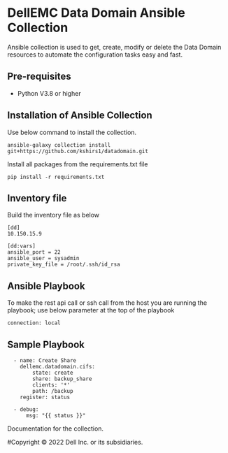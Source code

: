 # DellEMC Data Domain Ansible Collection

Ansible collection is used to get, create, modify or delete the Data Domain resources to automate the configuration tasks easy and fast.

## Pre-requisites

  - Python V3.8 or higher
  
## Installation of Ansible Collection

  Use below command to install the collection.

  `ansible-galaxy collection install git+https://github.com/kshirs1/datadomain.git`

  Install all packages from the requirements.txt file
  
  `pip install -r requirements.txt`

## Inventory file

  Build the inventory file as below
  ```
  [dd]
  10.150.15.9

  [dd:vars]
  ansible_port = 22
  ansible_user = sysadmin
  private_key_file = /root/.ssh/id_rsa

  ```
##  Ansible Playbook
To make the rest api call or ssh call from the host you are running the playbook; use below parameter at the top of the playbook

`connection: local`

## Sample Playbook

  ```
    - name: Create Share
      dellemc.datadomain.cifs:
          state: create
          share: backup_share
          clients: '*'
          path: /backup
      register: status
    
    - debug:
        msg: "{{ status }}"
  ```
Documentation for the collection.

#Copyright ©️ 2022 Dell Inc. or its subsidiaries.
